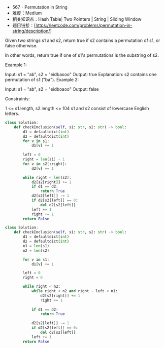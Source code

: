 * 567 - Permutation in String
* 难度：Medium
* 相关知识点：Hash Table| Two Pointers | String | Sliding Window
* 题目链接：[https://leetcode.com/problems/permutation-in-string/description/]
  
Given two strings s1 and s2, return true if s2 contains a permutation of s1, or false otherwise.

In other words, return true if one of s1's permutations is the substring of s2.

 

Example 1:

Input: s1 = "ab", s2 = "eidbaooo"
Output: true
Explanation: s2 contains one permutation of s1 ("ba").
Example 2:

Input: s1 = "ab", s2 = "eidboaoo"
Output: false
 

Constraints:

1 <= s1.length, s2.length <= 104
s1 and s2 consist of lowercase English letters.


```python
class Solution:
    def checkInclusion(self, s1: str, s2: str) -> bool:
        d1 = defaultdict(int)
        d2 = defaultdict(int)
        for v in s1:
            d1[v] += 1
        
        left = 0
        right = len(s1) - 1
        for v in s2[:right]:
            d2[v] += 1

        while right < len(s2):
            d2[s2[right]] += 1
            if d1 == d2:
                return True
            d2[s2[left]] -= 1
            if d2[s2[left]] == 0:
                del d2[s2[left]]
            left += 1
            right += 1
        return False

```

```python
class Solution:
    def checkInclusion(self, s1: str, s2: str) -> bool:
        d1 = defaultdict(int)
        d2 = defaultdict(int)
        n1 = len(s1)
        n2 = len(s2)

        for v in s1:
            d1[v] += 1

        left = 0 
        right = 0

        while right < n2:
            while right < n2 and right - left < n1:
                d2[s2[right]] += 1
                right += 1
            
            if d1 == d2:
                return True
  
            d2[s2[left]] -= 1
            if d2[s2[left]] == 0:
                del d2[s2[left]]
            left += 1
        return False
```
